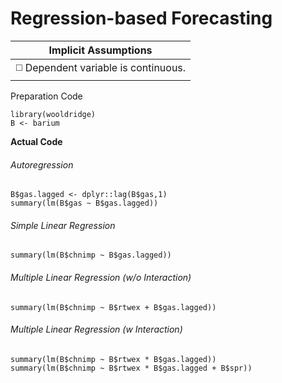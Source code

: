 # Regression-based Forecasting

| Implicit Assumptions |
| :---: |
| :white_medium_square: Dependent variable is continuous. |

Preparation Code
```
library(wooldridge)
B <- barium
```
**Actual Code**
###### Autoregression
```
B$gas.lagged <- dplyr::lag(B$gas,1)
summary(lm(B$gas ~ B$gas.lagged))
```
###### Simple Linear Regression
```
summary(lm(B$chnimp ~ B$gas.lagged))
```
###### Multiple Linear Regression (w/o Interaction)
```
summary(lm(B$chnimp ~ B$rtwex + B$gas.lagged))
```
###### Multiple Linear Regression (w Interaction)
```
summary(lm(B$chnimp ~ B$rtwex * B$gas.lagged))
summary(lm(B$chnimp ~ B$rtwex * B$gas.lagged + B$spr))
```
